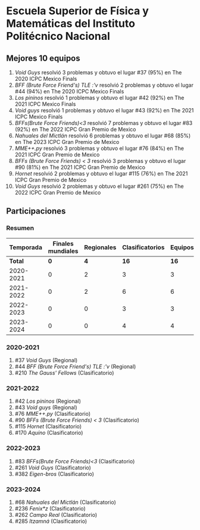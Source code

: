 ---
---

# Escuela Superior de Física y Matemáticas del Instituto Politécnico Nacional

## Mejores 10 equipos

1. _Void Guys_ resolvió 3 problemas y obtuvo el lugar #37 (95%) en The 2020 ICPC Mexico Finals
1. _BFF (Brute Force Friend's) TLE :'v_ resolvió 2 problemas y obtuvo el lugar #44 (94%) en The 2020 ICPC Mexico Finals
1. _Los pininos_ resolvió 1 problemas y obtuvo el lugar #42 (92%) en The 2021 ICPC Mexico Finals
1. _Void guys_ resolvió 1 problemas y obtuvo el lugar #43 (92%) en The 2021 ICPC Mexico Finals
1. _BFFs(Brute Force Friends)<3_ resolvió 7 problemas y obtuvo el lugar #83 (92%) en The 2022 ICPC Gran Premio de Mexico
1. _Nahuales del Mictlán_ resolvió 6 problemas y obtuvo el lugar #68 (85%) en The 2023 ICPC Gran Premio de Mexico
1. _MME++.py_ resolvió 3 problemas y obtuvo el lugar #76 (84%) en The 2021 ICPC Gran Premio de Mexico
1. _BFFs (Brute Force Friends) < 3_ resolvió 3 problemas y obtuvo el lugar #90 (81%) en The 2021 ICPC Gran Premio de Mexico
1. _Hornet_ resolvió 2 problemas y obtuvo el lugar #115 (76%) en The 2021 ICPC Gran Premio de Mexico
1. _Void Guys_ resolvió 2 problemas y obtuvo el lugar #261 (75%) en The 2022 ICPC Gran Premio de Mexico

## Participaciones

### Resumen

| Temporada | Finales mundiales | Regionales | Clasificatorios | Equipos |
| --- | --- | --- | --- | --- |
| **Total** | **0** | **4** | **16** | **16** |
| 2020-2021 | 0 | 2 | 3 | 3 |
| 2021-2022 | 0 | 2 | 6 | 6 |
| 2022-2023 | 0 | 0 | 3 | 3 |
| 2023-2024 | 0 | 0 | 4 | 4 |

### 2020-2021

1. #37 _Void Guys_ (Regional)
1. #44 _BFF (Brute Force Friend's) TLE :'v_ (Regional)
1. #210 _The Gauss' Fellows_ (Clasificatorio)

### 2021-2022

1. #42 _Los pininos_ (Regional)
1. #43 _Void guys_ (Regional)
1. #76 _MME++.py_ (Clasificatorio)
1. #90 _BFFs (Brute Force Friends) < 3_ (Clasificatorio)
1. #115 _Hornet_ (Clasificatorio)
1. #170 _Aquíno_ (Clasificatorio)

### 2022-2023

1. #83 _BFFs(Brute Force Friends)<3_ (Clasificatorio)
1. #261 _Void Guys_ (Clasificatorio)
1. #382 _Eigen-bros_ (Clasificatorio)

### 2023-2024

1. #68 _Nahuales del Mictlán_ (Clasificatorio)
1. #236 _Fenix*z_ (Clasificatorio)
1. #262 _Campo Real_ (Clasificatorio)
1. #285 _Itzamná_ (Clasificatorio)



